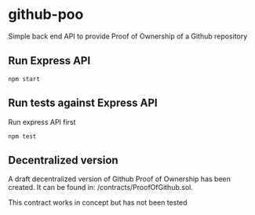 # github-poo
Simple back end API to provide Proof of Ownership of a Github repository

## Run Express API

    npm start

## Run tests against Express API
Run express API first

    npm test

## Decentralized version
A draft decentralized version of Github Proof of Ownership has been created. It can be found in: /contracts/ProofOfGithub.sol.

This contract works in concept but has not been tested
